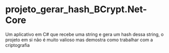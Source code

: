 # projeto_gerar_hash_BCrypt.Net-Core
Um aplicativo em C# que recebe uma string e gera um hash dessa string, o projeto em si não é muito valioso mas demostra como trabalhar com a criptografia
